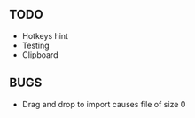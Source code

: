 ## TODO

- Hotkeys hint
- Testing
- Clipboard

## BUGS

- Drag and drop to import causes file of size 0
